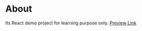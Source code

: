 # About
Its React demo project for learning purpose only. [Preview Link](https://harshkgit.github.io/react-monster-rodlex/)